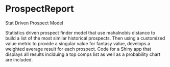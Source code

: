 # ProspectReport
Stat Driven Prospect Model

Statistics driven prospect finder model that use mahalnobis distance to build a list of the most similar historical prospects. Then using a customized value metric to provide a singular value for fantasy value, develops a weighted average result for each prospect.
Code for a Shiny app that displays all results inclduing a top comps list as well as a probability chart are included.

